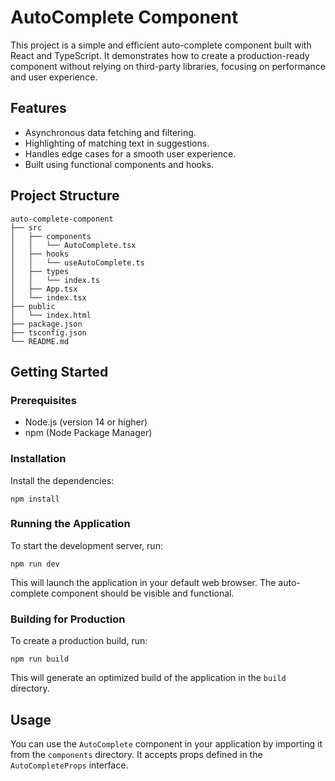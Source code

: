 # AutoComplete Component

This project is a simple and efficient auto-complete component built with React and TypeScript. It demonstrates how to create a production-ready component without relying on third-party libraries, focusing on performance and user experience.

## Features

- Asynchronous data fetching and filtering.
- Highlighting of matching text in suggestions.
- Handles edge cases for a smooth user experience.
- Built using functional components and hooks.

## Project Structure

```
auto-complete-component
├── src
│   ├── components
│   │   └── AutoComplete.tsx
│   ├── hooks
│   │   └── useAutoComplete.ts
│   ├── types
│   │   └── index.ts
│   ├── App.tsx
│   └── index.tsx
├── public
│   └── index.html
├── package.json
├── tsconfig.json
└── README.md
```

## Getting Started

### Prerequisites

- Node.js (version 14 or higher)
- npm (Node Package Manager)

### Installation

 Install the dependencies:

   ```
   npm install
   ```

### Running the Application

To start the development server, run:

```
npm run dev
```

This will launch the application in your default web browser. The auto-complete component should be visible and functional.

### Building for Production

To create a production build, run:

```
npm run build
```

This will generate an optimized build of the application in the `build` directory.

## Usage

You can use the `AutoComplete` component in your application by importing it from the `components` directory. It accepts props defined in the `AutoCompleteProps` interface.
